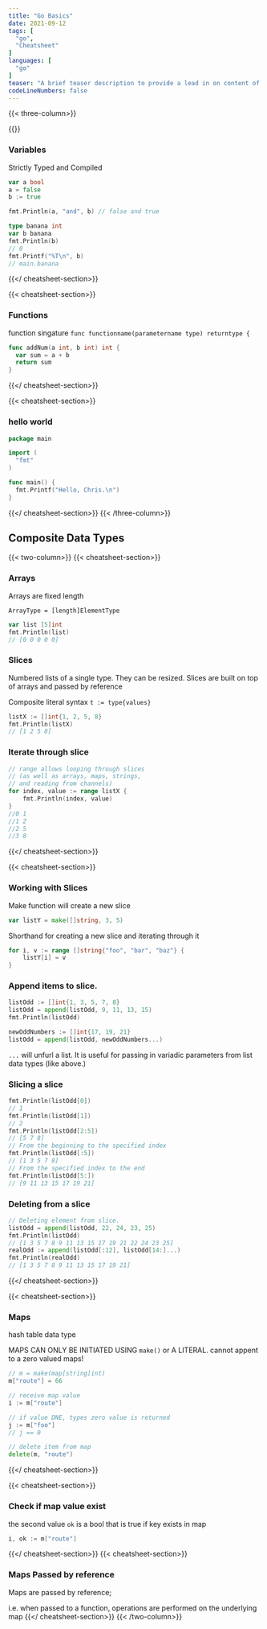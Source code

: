 ```yaml
---
title: "Go Basics"
date: 2021-09-12
tags: [
  "go",
  "Cheatsheet"
]
languages: [
  "go"
]
teaser: "A brief teaser description to provide a lead in on content of the cheatsheet."
codeLineNumbers: false
---
```


{{< three-column>}}

{{<cheatsheet-section>}}
### Variables

Strictly Typed and Compiled

```go
var a bool
a = false
b := true

fmt.Println(a, "and", b) // false and true
```

```go
type banana int
var b banana
fmt.Println(b)
// 0
fmt.Printf("%T\n", b)
// main.banana
```
{{</ cheatsheet-section>}}




{{< cheatsheet-section>}}
### Functions

function singature `func functionname(parametername type) returntype {`
```go
func addNum(a int, b int) int {
  var sum = a + b
  return sum
}
```
{{</ cheatsheet-section>}}

{{< cheatsheet-section>}}
### hello world

```go
package main

import (
  "fmt"
)

func main() {
  fmt.Printf("Hello, Chris.\n")
}
```

{{</ cheatsheet-section>}}
{{< /three-column>}}

## Composite Data Types

{{< two-column>}}
{{< cheatsheet-section>}}

### Arrays

Arrays are fixed length

`ArrayType = [length]ElementType`

```go
var list [5]int
fmt.Println(list)
// [0 0 0 0 0]
```

### Slices

Numbered lists of a single type. They can be resized. Slices are built on top of arrays and passed by reference

Composite literal syntax `t := type{values}`

```go
listX := []int{1, 2, 5, 8}
fmt.Println(listX)
// [1 2 5 8]
```

### Iterate through slice
```go
// range allows looping through slices 
// (as well as arrays, maps, strings, 
// and reading from channels)
for index, value := range listX {
    fmt.Println(index, value)
}
//0 1
//1 2
//2 5
//3 8
```

{{</ cheatsheet-section>}}

{{< cheatsheet-section>}}

### Working with Slices

Make function will create a new slice
```go
var listY = make([]string, 3, 5)
```

Shorthand for creating a new slice and iterating through it
```go
for i, v := range []string{"foo", "bar", "baz"} {
    listY[i] = v
}
```

### Append items to slice.
```go
listOdd := []int{1, 3, 5, 7, 8}
listOdd = append(listOdd, 9, 11, 13, 15)
fmt.Println(listOdd)

newOddNumbers := []int{17, 19, 21}
listOdd = append(listOdd, newOddNumbers...)
```

`...` will unfurl a list. It is useful for passing in variadic parameters from list data types (like above.)

### Slicing a slice

```go
fmt.Println(listOdd[0])
// 1
fmt.Println(listOdd[1])
// 2
fmt.Println(listOdd[2:5])
// [5 7 8]
// From the beginning to the specified index
fmt.Println(listOdd[:5])
// [1 3 5 7 8]
// From the specified index to the end
fmt.Println(listOdd[5:])
// [9 11 13 15 17 19 21]
```

### Deleting from a slice

```go
// Deleting element from slice.
listOdd = append(listOdd, 22, 24, 23, 25)
fmt.Println(listOdd)
// [1 3 5 7 8 9 11 13 15 17 19 21 22 24 23 25]
realOdd := append(listOdd[:12], listOdd[14:]...)
fmt.Println(realOdd)
// [1 3 5 7 8 9 11 13 15 17 19 21]


```
{{</ cheatsheet-section>}}

{{< cheatsheet-section>}}
### Maps

hash table data type

MAPS CAN ONLY BE INITIATED USING `make()` or A LITERAL. 
cannot appent to a zero valued maps!
```go
// m = make(map[string]int)
m["route"] = 66

// receive map value
i := m["route"]

// if value DNE, types zero value is returned
j := m["foo"]
// j == 0

// delete item from map
delete(m, "route")
```
{{</ cheatsheet-section>}}

{{< cheatsheet-section>}}
### Check if map value exist

the second value `ok` is a bool that is true if key exists in map
```go
i, ok := m["route"]
```
{{</ cheatsheet-section>}}
{{< cheatsheet-section>}}
### Maps Passed by reference

Maps are passed by reference;

i.e. when passed to a function, operations are performed on the underlying map
{{</ cheatsheet-section>}}
{{< /two-column>}}
